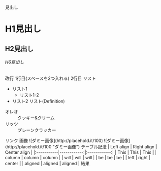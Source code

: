 見出し
# H1見出し
## H2見出し
###### H6見出し
改行
1行目(スペースを2つ入れる)
2行目
リスト
* リスト1
    * リスト1-2
* リスト2
リスト(Definition)
<dl>
    <dt>オレオ</dt>
    <dd>クッキー&クリーム</dd>
    <dt>リッツ</dt>
    <dd>プレーンクラッカー</dd>
</dl>
リンク
<http://qiita.com>
画像
![ダミー画像](http://placehold.it/100)
![ダミー画像](http://placehold.it/100 "ダミー画像")
テーブル記法
| Left align | Right align | Center align |
|:-----------|------------:|:------------:|
| This       |        This |     This     |
| column     |      column |    column    |
| will       |        will |     will     |
| be         |          be |      be      |
| left       |       right |    center    |
| aligned    |     aligned |   aligned    |
 結果
